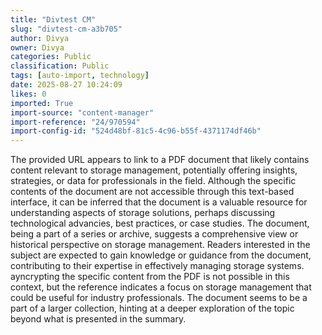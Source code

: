 ```yaml
---
title: "Divtest CM"
slug: "divtest-cm-a3b705"
author: Divya
owner: Divya
categories: Public
classification: Public
tags: [auto-import, technology]
date: 2025-08-27 10:24:09
likes: 0
imported: True 
import-source: "content-manager"
import-reference: "24/970594"
import-config-id: "524d48bf-81c5-4c96-b55f-4371174df46b"
---
```


The provided URL appears to link to a PDF document that likely contains content relevant to storage management, potentially offering insights, strategies, or data for professionals in the field. Although the specific contents of the document are not accessible through this text-based interface, it can be inferred that the document is a valuable resource for understanding aspects of storage solutions, perhaps discussing technological advancies, best practices, or case studies. The document, being a part of a series or archive, suggests a comprehensive view or historical perspective on storage management. Readers interested in the subject are expected to gain knowledge or guidance from the document, contributing to their expertise in effectively managing storage systems.
ayncrypting the specific content from the PDF is not possible in this context, but the reference indicates a focus on storage management that could be useful for industry professionals. The document seems to be a part of a larger collection, hinting at a deeper exploration of the topic beyond what is presented in the summary.